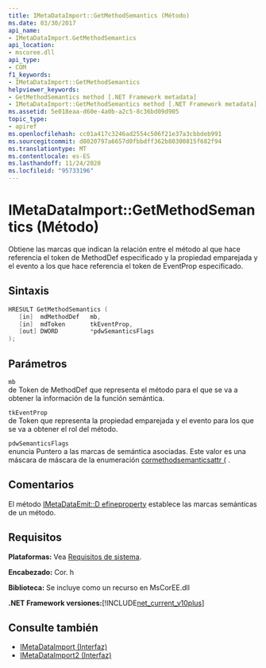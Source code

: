 ```yaml
---
title: IMetaDataImport::GetMethodSemantics (Método)
ms.date: 03/30/2017
api_name:
- IMetaDataImport.GetMethodSemantics
api_location:
- mscoree.dll
api_type:
- COM
f1_keywords:
- IMetaDataImport::GetMethodSemantics
helpviewer_keywords:
- GetMethodSemantics method [.NET Framework metadata]
- IMetaDataImport::GetMethodSemantics method [.NET Framework metadata]
ms.assetid: 5e018eaa-d60e-4a0b-a2c5-8c36bd09d905
topic_type:
- apiref
ms.openlocfilehash: cc01a417c3246ad2554c506f21e37a3cbbdeb991
ms.sourcegitcommit: d8020797a6657d0fbbdff362b80300815f682f94
ms.translationtype: MT
ms.contentlocale: es-ES
ms.lasthandoff: 11/24/2020
ms.locfileid: "95733196"
---
```

# <a name="imetadataimportgetmethodsemantics-method"></a>IMetaDataImport::GetMethodSemantics (Método)

Obtiene las marcas que indican la relación entre el método al que hace referencia el token de MethodDef especificado y la propiedad emparejada y el evento a los que hace referencia el token de EventProp especificado.  
  
## <a name="syntax"></a>Sintaxis  
  
```cpp  
HRESULT GetMethodSemantics (  
   [in]  mdMethodDef   mb,  
   [in]  mdToken       tkEventProp,  
   [out] DWORD         *pdwSemanticsFlags  
);  
```  
  
## <a name="parameters"></a>Parámetros  

 `mb`  
 de Token de MethodDef que representa el método para el que se va a obtener la información de la función semántica.  
  
 `tkEventProp`  
 de Token que representa la propiedad emparejada y el evento para los que se va a obtener el rol del método.  
  
 `pdwSemanticsFlags`  
 enuncia Puntero a las marcas de semántica asociadas. Este valor es una máscara de máscara de la enumeración [cormethodsemanticsattr (](cormethodsemanticsattr-enumeration.md) .  
  
## <a name="remarks"></a>Comentarios  

 El método [IMetaDataEmit::D efineproperty](imetadataemit-defineproperty-method.md) establece las marcas semánticas de un método.  
  
## <a name="requirements"></a>Requisitos  

 **Plataformas:** Vea [Requisitos de sistema](../../get-started/system-requirements.md).  
  
 **Encabezado:** Cor. h  
  
 **Biblioteca:** Se incluye como un recurso en MsCorEE.dll  
  
 **.NET Framework versiones:**[!INCLUDE[net_current_v10plus](../../../../includes/net-current-v10plus-md.md)]  
  
## <a name="see-also"></a>Consulte también

- [IMetaDataImport (Interfaz)](imetadataimport-interface.md)
- [IMetaDataImport2 (Interfaz)](imetadataimport2-interface.md)
